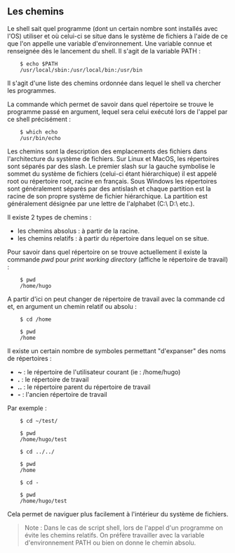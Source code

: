 ## Les chemins

Le shell sait quel programme (dont un certain nombre sont installés avec l'OS) utiliser et où
celui-ci se situe dans le système de fichiers à l'aide de ce que l'on appelle une variable
d'environnement. Une variable connue et renseignée dès le lancement du
shell. Il s'agit de la variable PATH :
```bash,ignore
    $ echo $PATH
    /usr/local/sbin:/usr/local/bin:/usr/bin
```
Il s'agit d'une liste des chemins ordonnée dans lequel le shell va chercher les programmes.

La commande which permet de savoir dans quel répertoire se trouve le programme passé en argument,
lequel sera celui exécuté lors de l'appel par ce shell précisément :
```bash,ignore
    $ which echo
    /usr/bin/echo
```
Les chemins sont la description des emplacements des fichiers dans l'architecture du système de
fichiers. Sur Linux et MacOS, les répertoires sont séparés par des slash. Le premier slash sur la
gauche symbolise le sommet du système de fichiers (celui-ci étant hiérarchique) il est appelé root
ou répertoire root, racine en français. Sous Windows les répertoires sont généralement séparés par
des antislash et chaque partition est la racine de son propre système de fichier hiérarchique. La
partition est généralement désignée par une lettre de l'alphabet (C:\ D:\ etc.).

Il existe 2 types de chemins :

- les chemins absolus : à partir de la racine.
- les chemins relatifs : à partir du répertoire dans lequel on se situe.

Pour savoir dans quel répertoire on se trouve actuellement il existe la commande *pwd* pour *print
working directory* (affiche le répertoire de travail) :
```bash,ignore
    $ pwd
    /home/hugo
```
A partir d'ici on peut changer de répertoire de travail avec la commande cd et, en argument un
chemin relatif ou absolu :
```bash,ignore
    $ cd /home

    $ pwd
    /home
```
Il existe un certain nombre de symboles permettant "d'expanser" des noms de répertoires :

- **~** : le répertoire de l'utilisateur courant (ie : /home/hugo)
- **.** : le répertoire de travail
- **..** : le répertoire parent du répertoire de travail
- **-** : l'ancien répertoire de travail

Par exemple :
```bash,ignore
    $ cd ~/test/

    $ pwd
    /home/hugo/test

    $ cd ../../

    $ pwd
    /home

    $ cd -

    $ pwd
    /home/hugo/test
```
Cela permet de naviguer plus facilement à l'intérieur du système de fichiers.

> Note : Dans le cas de script shell, lors de l'appel d'un programme on évite les chemins relatifs.
On préfère travailler avec la variable d'environnement PATH ou bien on donne le chemin absolu.
